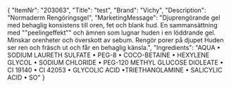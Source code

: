 {
  "ItemNr": "203063",
  "Title": "test",
  "Brand": "Vichy",
  "Description": "Normaderm Rengöringsgel",
  "MarketingMessage": "Djuprengörande gel med behaglig konsistens till oren, fet och blank hud. En sammansättning med \"\"peelingeffekt\"\" och ämnen som lugnar huden i en löddrande gel. Minskar orenheter och överskott av sebum. Rengör porer på djupet Huden ser ren och fräsch ut och får en behaglig känsla.",
  "Ingredients": "AQUA • SODIUM LAURETH SULFATE • PEG-8 • COCO-BETAINE • HEXYLENE GLYCOL • SODIUM CHLORIDE • PEG-120 METHYL GLUCOSE DIOLEATE • CI 19140 • CI 42053 • GLYCOLIC ACID •TRIETHANOLAMINE • SALICYLIC ACID • SO"
}
